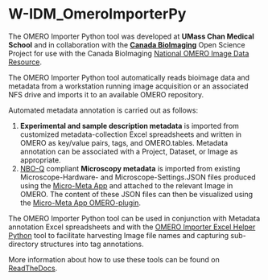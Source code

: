 # W-IDM_OmeroImporterPy
The OMERO Importer Python tool was developed at **UMass Chan Medical School** and in collaboration with the **[Canada BioImaging](https://www.canadabioimaging.org)** Open Science Project for use with the Canada BioImaging [National OMERO Image Data Resource](https://omero.med.ualberta.ca/index/).

The OMERO Importer Python tool automatically reads bioimage data and metadata from a workstation running image acquisition or an associated NFS drive and imports it to an available OMERO repository. 

Automated metadata annotation is carried out as follows:
1) **Experimental and sample description metadata** is imported from customized metadata-collection Excel spreadsheets and written in OMERO as key/value pairs, tags, and OMERO.tables. Metadata annotation can be associated with a Project, Dataset, or Image as appropriate.
2) [NBO-Q]() compliant **Microscopy metadata** is imported from existing Microscope-Hardware- and Microscope-Settings.JSON files produced using the [Micro-Meta App](https://github.com/WU-BIMAC/MicroMetaApp-Electron) and attached to the relevant Image in OMERO. The content of these JSON files can then be visualized using the [Micro-Meta App OMERO-plugin](https://github.com/WU-BIMAC/MicroMetaApp-Omero).

The OMERO Importer Python tool can be used in conjunction with Metadata annotation Excel spreadsheets and with the [OMERO Importer Excel Helper Python](https://github.com/WU-BIMAC/W-IDM_OmeroImporterExcelHelperPy) tool to facilitate harvesting Image file names and capturing sub-directory structures into tag annotations.

More information about how to use these tools can be found on [ReadTheDocs](https://omeroimporterpy-docs.readthedocs.io/en/latest/#).
